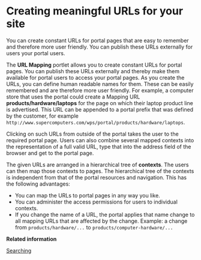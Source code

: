 # Creating meaningful URLs for your site 

You can create constant URLs for portal pages that are easy to remember and therefore more user friendly. You can publish these URLs externally for users your portal users.

The **URL Mapping** portlet allows you to create constant URLs for portal pages. You can publish these URLs externally and thereby make them available for portal users to access your portal pages. As you create the URLs, you can define human readable names for them. These can be easily remembered and are therefore more user friendly. For example, a computer store that uses the portal could create a Mapping URL **products/hardware/laptops** for the page on which their laptop product line is advertised. This URL can be appended to a portal prefix that was defined by the customer, for example `http://www.supercomputers.com/wps/portal/products/hardware/laptops`.

Clicking on such URLs from outside of the portal takes the user to the required portal page. Users can also combine several mapped contexts into the representation of a full valid URL, type that into the address field of the browser and get to the portal page.

The given URLs are arranged in a hierarchical tree of **contexts**. The users can then map those contexts to pages. The hierarchical tree of the contexts is independent from that of the portal resources and navigation. This has the following advantages:

-   You can map the URLs to portal pages in any way you like.
-   You can administer the access permissions for users to individual contexts.
-   If you change the name of a URL, the portal applies that name change to all mapping URLs that are affected by the change. Example: a change from `products/hardware/...` to `products/computer-hardware/...`

**Related information**  


[Searching ](../panel_help/h_search_admin_portlets.md)

